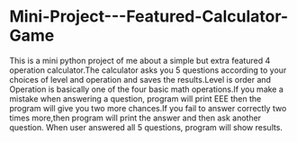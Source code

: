 # Mini-Project---Featured-Calculator-Game
This is a mini python project of me about a simple but extra featured 4 operation calculator.The calculator asks you 5 questions according to your choices of level and operation and saves the results.Level is order and Operation is basically one of the four basic math operations.If you make a mistake when answering a question, program will print EEE then the program will give you two more chances.If you fail to answer correctly two times more,then program will print the answer and then ask another question. When user answered all 5 questions, program will show results.
